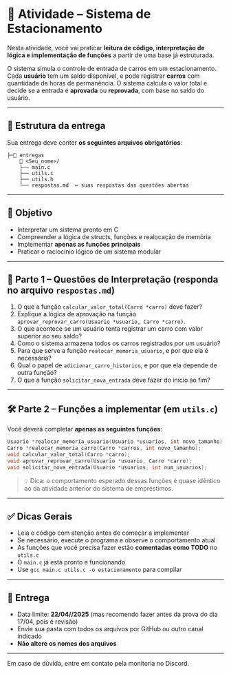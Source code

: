 # 🚗 Atividade – Sistema de Estacionamento

Nesta atividade, você vai praticar **leitura de código, interpretação de lógica e implementação de funções** a partir de uma base já estruturada.

O sistema simula o controle de entrada de carros em um estacionamento. Cada **usuário** tem um saldo disponível, e pode registrar **carros** com quantidade de horas de permanência. O sistema calcula o valor total e decide se a entrada é **aprovada** ou **reprovada**, com base no saldo do usuário.

---

## 📂 Estrutura da entrega

Sua entrega deve conter **os seguintes arquivos obrigatórios**:

```
├─📁 entregas
    📁 <Seu_nome>/
    ├── main.c
    ├── utils.c
    ├── utils.h
    └── respostas.md  ← suas respostas das questões abertas
```

---

## 🎯 Objetivo

- Interpretar um sistema pronto em C
- Compreender a lógica de structs, funções e realocação de memória
- Implementar **apenas as funções principais**
- Praticar o raciocínio lógico de um sistema modular

---

## 🧠 Parte 1 – Questões de Interpretação (responda no arquivo `respostas.md`)

1. O que a função `calcular_valor_total(Carro *carro)` deve fazer?
2. Explique a lógica de aprovação na função `aprovar_reprovar_carro(Usuario *usuario, Carro *carro)`.
3. O que acontece se um usuário tenta registrar um carro com valor superior ao seu saldo?
4. Como o sistema armazena todos os carros registrados por um usuário?
5. Para que serve a função `realocar_memoria_usuario`, e por que ela é necessária?
6. Qual o papel de `adicionar_carro_historico`, e por que ela depende de outra função?
7. O que a função `solicitar_nova_entrada` deve fazer do início ao fim?

---

## 🛠️ Parte 2 – Funções a implementar (em `utils.c`)

Você deverá completar **apenas as seguintes funções**:

```c
Usuario *realocar_memoria_usuario(Usuario *usuarios, int novo_tamanho);
Carro *realocar_memoria_carro(Carro *carros, int novo_tamanho);
void calcular_valor_total(Carro *carro);
void aprovar_reprovar_carro(Usuario *usuario, Carro *carro);
void solicitar_nova_entrada(Usuario *usuarios, int num_usuarios);
```

> 💡 Dica: o comportamento esperado dessas funções é quase idêntico ao da atividade anterior do sistema de empréstimos.

---

## ✅ Dicas Gerais

- Leia o código com atenção antes de começar a implementar
- Se necessário, execute o programa e observe o comportamento atual
- As funções que você precisa fazer estão **comentadas como TODO** no `utils.c`
- O `main.c` já está pronto e funcionando
- Use `gcc main.c utils.c -o estacionamento` para compilar

---

## 📆 Entrega

- Data limite: **22/04//2025** (mas recomendo fazer antes da prova do dia 17/04, pois é revisão)
- Envie sua pasta com todos os arquivos por GitHub ou outro canal indicado
- **Não altere os nomes dos arquivos**

---

Em caso de dúvida, entre em contato pela monitoria no Discord.
